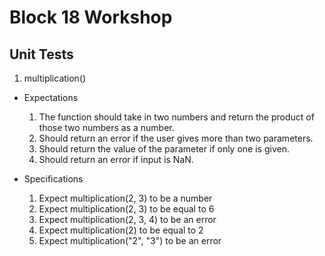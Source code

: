 # Block 18 Workshop

## Unit Tests
1. multiplication()
  - Expectations

    1. The function should take in two numbers and return the product of those two numbers as a number. 
    2. Should return an error if the user gives more than two parameters.
    3. Should return the value of the parameter if only one is given. 
    4. Should return an error if input is NaN.

  - Specifications
    1. Expect multiplication(2, 3) to be a number
    2. Expect multiplication(2, 3) to be equal to 6
    3. Expect multiplication(2, 3, 4) to be an error
    4. Expect multiplication(2) to be equal to 2
    5. Expect multiplication("2", "3") to be an error

